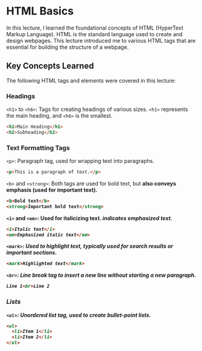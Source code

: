 # HTML Basics

In this lecture, I learned the foundational concepts of HTML (HyperText Markup Language). HTML is the standard language used to create and design webpages. This lecture introduced me to various HTML tags that are essential for building the structure of a webpage.

## Key Concepts Learned

The following HTML tags and elements were covered in this lecture:

### Headings

`<h1>` to `<h6>`: Tags for creating headings of various sizes. `<h1>` represents the main heading, and `<h6>` is the smallest.

```html
<h1>Main Heading</h1>
<h2>Subheading</h2>
```
### Text Formatting Tags

`<p>`: Paragraph tag, used for wrapping text into paragraphs.

```html
<p>This is a paragraph of text.</p>
```

`<b>` and `<strong>`: Both tags are used for bold text, but <strong> also conveys emphasis (used for important text).

```html
<b>Bold text</b>
<strong>Important bold text</strong>
```

`<i>` and `<em>`: Used for italicizing text. <em> indicates emphasized text.

```html
<i>Italic text</i>
<em>Emphasized italic text</em>
```

`<mark>`: Used to highlight text, typically used for search results or important sections.

```html
<mark>Highlighted text</mark>
```

`<br>`: Line break tag to insert a new line without starting a new paragraph.

```html
Line 1<br>Line 2
```

### Lists

`<ul>`: Unordered list tag, used to create bullet-point lists.

```html
<ul>
  <li>Item 1</li>
  <li>Item 2</li>
</ul>
```

